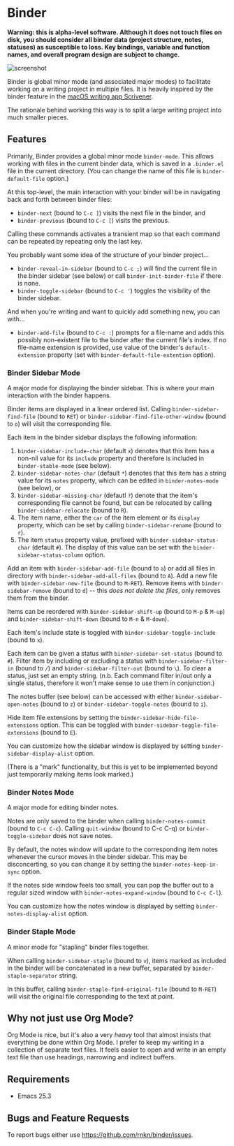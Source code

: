 # Binder #

**Warning: this is alpha-level software. Although it does not touch files on
disk, you should consider all binder data (project structure, notes, statuses)
as susceptible to loss. Key bindings, variable and function names, and overall
program design are subject to change.**

![screenshot](https://user-images.githubusercontent.com/1256849/75653252-ec7b8300-5ca8-11ea-9d7d-af6a528abc2c.png)

Binder is global minor mode (and associated major modes) to facilitate working
on a writing project in multiple files. It is heavily inspired by the binder
feature in the [macOS writing app Scrivener][scriv].

The rationale behind working this way is to split a large writing project into
much smaller pieces.

[scriv]: https://www.literatureandlatte.com/scrivener/features?os=macOS

## Features ##

Primarily, Binder provides a global minor mode `binder-mode`. This allows
working with files in the current binder data, which is saved in a `.binder.el`
file in the current directory. (You can change the name of this file is
`binder-default-file` option.)

At this top-level, the main interaction with your binder will be in navigating
back and forth between binder files:

- `binder-next` (bound to `C-c ]`) visits the next file in the binder, and
- `binder-previous` (bound to `C-c [`) visits the previous.

Calling these commands activates a transient map so that each command can be
repeated by repeating only the last key.

You probably want some idea of the structure of your binder project...

- `binder-reveal-in-sidebar` (bound to `C-c ;`) will find the current file in
  the binder sidebar (see below) or call `binder-init-binder-file` if there is
  none.
- `binder-toggle-sidebar` (bound to `C-c '`) toggles the visibility of the
  binder sidebar.

And when you're writing and want to quickly add something new, you can with...

- `binder-add-file` (bound to `C-c :`) prompts for a file-name and adds this
  possibly non-existent file to the binder after the current file's index. If no
  file-name extension is provided, use value of the binder's `default-extension`
  property (set with `binder-default-file-extention` option).

### Binder Sidebar Mode ###

A major mode for displaying the binder sidebar. This is where your main
interaction with the binder happens.

Binder items are displayed in a linear ordered list. Calling
`binder-sidebar-find-file` (bound to `RET`) or
`binder-sidebar-find-file-other-window` (bound to `o`) will visit the
corresponding file.

Each item in the binder sidebar displays the following information:

1. `binder-sidebar-include-char` (default `x`) denotes that this item has a
   non-nil value for its `include` property and therefore is included in
   `binder-stable-mode` (see below).
2. `binder-sidebar-notes-char` (default `*`) denotes that this item has a string
   value for its `notes` property, which can be edited in `binder-notes-mode`
   (see below), or
3. `binder-sidebar-missing-char` (defautl `?`) denote that the item's
   corresponding file cannot be found, but can be relocated by calling
   `binder-sidebar-relocate` (bound to `R`).
4. The item name, either the `car` of the item element or its `display`
   property, which can be set by calling `binder-sidebar-rename` (bound to `r`).
5. The item `status` property value, prefixed with `binder-sidebar-status-char`
   (default `#`). The display of this value can be set with the
   `binder-sidebar-status-column` option.

Add an item with `binder-sidebar-add-file` (bound to `a`) or add all files in
directory with `binder-sidebar-add-all-files` (bound to `A`). Add a new file
with `binder-sidebar-new-file` (bound to `M-RET`). Remove items with
`binder-sidebar-remove` (bound to `d`) -- this *does not delete the files*, only
removes them from the binder.

Items can be reordered with `binder-sidebar-shift-up` (bound to `M-p` & `M-up`)
and `binder-sidebar-shift-down` (bound to `M-n` & `M-down`).

Each item's include state is toggled with `binder-sidebar-toggle-include` (bound
to `x`).

Each item can be given a status with `binder-sidebar-set-status` (bound to `#`).
Filter item by including or excluding a status with `binder-sidebar-filter-in`
(bound to `/`) and `binder-sidebar-filter-out` (bound to `\`). To clear a
status, just set an empty string. (n.b. Each command filter in/out only a single
status, therefore it won't make sense to use them in conjunction.)

The notes buffer (see below) can be accessed with either
`binder-sidebar-open-notes` (bound to `z`) or `binder-sidebar-toggle-notes`
(bound to `i`).

Hide item file extensions by setting the `binder-sidebar-hide-file-extensions`
option. This can be toggled with `binder-sidebar-toggle-file-extensions` (bound
to `E`).

You can customize how the sidebar window is displayed by setting
`binder-sidebar-display-alist` option.

(There is a "mark" functionality, but this is yet to be implemented beyond just
temporarily making items look marked.)

### Binder Notes Mode ###

A major mode for editing binder notes.

Notes are only saved to the binder when calling `binder-notes-commit` (bound to
`C-c C-c`). Calling `quit-window` (bound to C-c C-q) or `binder-toggle-sidebar`
does not save notes.

By default, the notes window will update to the corresponding item notes
whenever the cursor moves in the binder sidebar. This may be disconcerting, so
you can change it by setting the `binder-notes-keep-in-sync` option.

If the notes side window feels too small, you can pop the buffer out to a
regular sized window with `binder-notes-expand-window` (bound to `C-c C-l`).

You can customize how the notes window is displayed by setting
`binder-notes-display-alist` option.

### Binder Staple Mode ###

A minor mode for "stapling" binder files together.

When calling `binder-sidebar-staple` (bound to `v`), items marked as included in
the binder will be concatenated in a new buffer, separated by
`binder-staple-separator` string.

In this buffer, calling `binder-staple-find-original-file` (bound to `M-RET`)
will visit the original file corresponding to the text at point.

## Why not just use Org Mode? ##

Org Mode is nice, but it's also a very *heavy* tool that almost insists that
everything be done within Org Mode. I prefer to keep my writing in a collection
of separate text files. It feels easier to open and write in an empty text file
than use headings, narrowing and indirect buffers.

## Requirements ##

- Emacs 25.3

## Bugs and Feature Requests ##

To report bugs either use <https://github.com/rnkn/binder/issues>.


